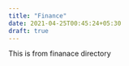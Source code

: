 ```yaml
---
title: "Finance"
date: 2021-04-25T00:45:24+05:30
draft: true
---
```


This is from finanace directory